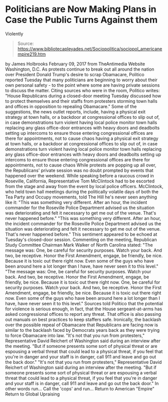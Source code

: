 # Politicians are Now Making Plans in Case the Public Turns Against them 
Violently

> Source: https://www.bibliotecapleyades.net/Sociopolitica/sociopol_americanempire219.htm

by James Holbrooks February 09, 2017 from TheAntimedia Website
Washington, D.C.
As protests continue to break out all around the nation over President Donald Trump's desire to scrap Obamacare, Politico reported Tuesday that many politicians are beginning to worry about their own personal safety - to the point where some are having private sessions to discuss the matter.
Citing sources who were in the room, Politico writes:
"House Republicans during a closed-door meeting Tuesday discussed how to protect themselves and their staffs from protesters storming town halls and offices in opposition to repealing Obamacare."
Some of the suggestions, the news outlet reports, include,
having a physical exit strategy at town halls, or a backdoor at congressional offices to slip out of, in case demonstrations turn violent having local police monitor town halls replacing any glass office-door entrances with heavy doors and deadbolts setting up intercoms to ensure those entering congressional offices are there for appointments, not to cause chaos
having a physical exit strategy at town halls, or a backdoor at congressional offices to slip out of, in case demonstrations turn violent
having local police monitor town halls
replacing any glass office-door entrances with heavy doors and deadbolts
setting up intercoms to ensure those entering congressional offices are there for appointments, not to cause chaos
While protests are popping up all over, the Republicans' private session was no doubt prompted by events that happened over the weekend.
While speaking before a raucous crowd in Roseville, California, Representative Tom McClintock had to be escorted from the stage and away from the event by local police officers.
McClintock, who held town hall meetings during the politically volatile days of both the Tea Party and Occupy movements, told The Hill he's never seen anything like it:
"This was something very different. After an hour, the incident commander for the Roseville Police Department advised us the situation was deteriorating and felt it necessary to get me out of the venue. That's never happened before."
"This was something very different.
After an hour, the incident commander for the Roseville Police Department advised us the situation was deteriorating and felt it necessary to get me out of the venue.
That's never happened before."
This sentiment appeared to be echoed at Tuesday's closed-door session.
Commenting on the meeting, Republican Study Committee Chairman Mark Walker of North Carolina stated:
"The message was: One, be careful for security purposes. Watch your back. And two, be receptive. Honor the First Amendment, engage, be friendly, be nice. Because it is toxic out there right now. Even some of the guys who have been around here a lot longer than I have, have never seen it to this level."
"The message was:
One, be careful for security purposes. Watch your back. And two, be receptive. Honor the First Amendment, engage, be friendly, be nice. Because it is toxic out there right now.
One, be careful for security purposes. Watch your back.
And two, be receptive. Honor the First Amendment, engage, be friendly, be nice. Because it is toxic out there right now.
Even some of the guys who have been around here a lot longer than I have, have never seen it to this level."
Sources told Politico that the potential for violence is serious enough, in fact, that the House sergeant-at-arms has asked congressional offices to report any threat.
That office is also passing out manuals on best practices to keep staffers safe.
Ironically, the backlash over the possible repeal of Obamacare that Republicans are facing now is similar to the backlash faced by Democrats years back as they were trying to force Obamacare into law.
"It's not that you run from protesters," Representative David Reichert of Washington said during an interview after the meeting. "But if someone presents some sort of physical threat or are espousing a verbal threat that could lead to a physical threat, if you feel that you're in danger and your staff is in danger, call 911 and leave and go out the back door."
"It's not that you run from protesters," Representative David Reichert of Washington said during an interview after the meeting.
"But if someone presents some sort of physical threat or are espousing a verbal threat that could lead to a physical threat, if you feel that you're in danger and your staff is in danger, call 911 and leave and go out the back door."
In other words run... Call the 'cops' and run...
Return to American "Empire"
Return to Global Upraising
